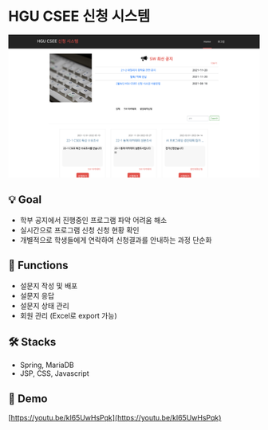 # HGU CSEE 신청 시스템
![](./readmeImage/220217_homeImage.png)
## 💡 Goal
* 학부 공지에서 진행중인 프로그램 파악 어려움 해소<br>
* 실시간으로 프로그램 신청 신청 현황 확인<br>
* 개별적으로 학생들에게 연락하여 신청결과를 안내하는 과정 단순화<br>

## 📱 Functions
* 설문지 작성 및 배포
* 설문지 응답
* 설문지 상태 관리
* 회원 관리 (Excel로 export 가능)

## 🛠 Stacks
- Spring, MariaDB
- JSP, CSS, Javascript

## 🎥 Demo
[https://youtu.be/kl65UwHsPqk](https://youtu.be/kl65UwHsPqk)  

